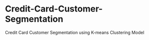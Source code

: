 # Credit-Card-Customer-Segmentation
Credit Card Customer Segmentation using K-means Clustering Model
